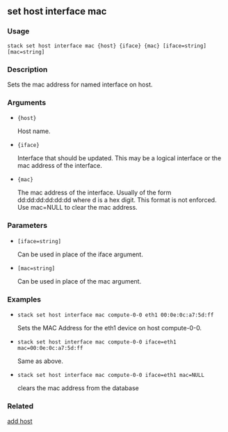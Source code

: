 ## set host interface mac

### Usage

`stack set host interface mac {host} {iface} {mac} [iface=string] [mac=string]`

### Description

Sets the mac address for named interface on host.

### Arguments

* `{host}`

   Host name.

* `{iface}`

   Interface that should be updated. This may be a logical interface or 
 	the mac address of the interface.

* `{mac}`

   The mac address of the interface. Usually of the form dd:dd:dd:dd:dd:dd
	where d is a hex digit. This format is not enforced. Use mac=NULL to
	clear the mac address.


### Parameters
* `[iface=string]`

   Can be used in place of the iface argument.
* `[mac=string]`

   Can be used in place of the mac argument.

### Examples

* `stack set host interface mac compute-0-0 eth1 00:0e:0c:a7:5d:ff`

   Sets the MAC Address for the eth1 device on host compute-0-0.

* `stack set host interface mac compute-0-0 iface=eth1 mac=00:0e:0c:a7:5d:ff`

   Same as above.

* `stack set host interface mac compute-0-0 iface=eth1 mac=NULL`

   clears the mac address from the database


### Related
[add host](add-host)


